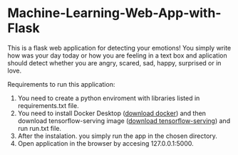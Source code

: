 # Machine-Learning-Web-App-with-Flask

This is a flask web application for detecting your emotions! 
You simply write how was your day today or how you are feeling in a text box and aplication should detect whether you are angry, scared, sad, happy, surprised or in love. 

Requirements to run this application:

1. You need to create a python enviroment with libraries listed in requirements.txt file.
2. You need to install Docker Desktop ([download docker](https://www.docker.com/products/docker-desktop)) and then
   download tensorflow-serving image ([download tensorflow-serving](https://www.tensorflow.org/tfx/serving/setup)) and run run.txt file.
3. After the instalation. you simply run the app in the chosen directory.
4. Open application in the browser by accesing 127.0.0.1:5000. 
